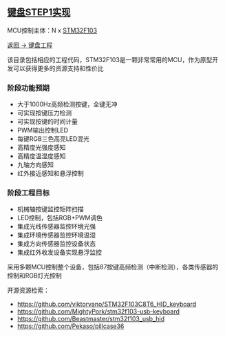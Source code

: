 ﻿## [键盘STEP1实现](https://github.com/lite-life/elite) 

MCU控制主体：N x [STM32F103](https://github.com/sochub/STM32F103) 

[返回 -> 键盘工程](../) 

该目录包括相应的工程代码，STM32F103是一颗非常常用的MCU，作为原型开发可以获得更多的资源支持和性价比

### 阶段功能预期

- 大于1000Hz高频检测按键，全键无冲
- 可实现按键压力检测
- 可实现按键的时间计量
- PWM输出控制LED
- 每键RGB三色高亮LED混光
- 高精度光强度感知
- 高精度温湿度感知
- 九轴方向感知
- 红外接近感知和悬浮控制


### 阶段工程目标

- 机械轴按键监控矩阵扫描
- LED控制，包括RGB+PWM调色
- 集成光线传感器监控环境光强
- 集成环境传感器监控环境温湿
- 集成方向传感器监控设备状态
- 集成红外收发设备实现悬浮监控

采用多颗MCU控制整个设备，包括87按键高频检测（中断检测），各类传感器的控制和RGB灯光控制


开源资源检索：

- https://github.com/viktorvano/STM32F103C8T6_HID_keyboard
- https://github.com/MightyPork/stm32f103-usb-keyboard
- https://github.com/Beastmaster/stm32f103_usb_hid
- https://github.com/Pekaso/pillcase36